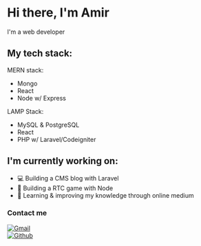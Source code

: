 # Hi there, I'm Amir
I'm a web developer

## My tech stack:
MERN stack:
  - Mongo
  - React
  - Node w/ Express

LAMP Stack:
  - MySQL & PostgreSQL
  - React
  - PHP w/ Laravel/Codeigniter

## I'm currently working on:
- 💻 Building a CMS blog with Laravel
- 💽 Building a RTC game with Node
- 🤖 Learning & improving my knowledge through online medium

### Contact me

[<img src="https://img.shields.io/badge/Gmail-D14836?style=for-the-badge&logo=gmail&logoColor=white" alt="Gmail">](mailto:amiraiman.jj@gmail.com)
<br>
[<img src="https://img.shields.io/badge/GitHub-100000?style=for-the-badge&logo=github&logoColor=white" alt="Github">](https://github.com/amiraiman)
